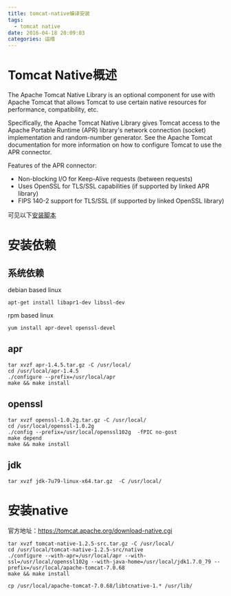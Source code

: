 ```yaml
---
title: tomcat-native编译安装
tags:
  - tomcat native
date: 2016-04-18 20:09:03
categories: 运维
---
```


# Tomcat Native概述
The Apache Tomcat Native Library is an optional component for use with Apache Tomcat that allows Tomcat to use certain native resources for performance, compatibility, etc.

Specifically, the Apache Tomcat Native Library gives Tomcat access to the Apache Portable Runtime (APR) library's network connection (socket) implementation and random-number generator. See the Apache Tomcat documentation for more information on how to configure Tomcat to use the APR connector.

Features of the APR connector:
- Non-blocking I/O for Keep-Alive requests (between requests)
- Uses OpenSSL for TLS/SSL capabilities (if supported by linked APR library)
- FIPS 140-2 support for TLS/SSL (if supported by linked OpenSSL library)

可见以下[安装脚本](https://raw.githubusercontent.com/JeffXue/common_scripts/master/install_tomcat_native1.2.5.sh)

# 安装依赖

## 系统依赖
debian based linux
```
apt-get install libapr1-dev libssl-dev
```

rpm based linux
```
yum install apr-devel openssl-devel
```

## apr
```
tar xvzf apr-1.4.5.tar.gz -C /usr/local/
cd /usr/local/apr-1.4.5
./configure --prefix=/usr/local/apr
make && make install
```


## openssl
```
tar xvzf openssl-1.0.2g.tar.gz -C /usr/local/
cd /usr/local/openssl-1.0.2g
./config --prefix=/usr/local/openssl102g  -fPIC no-gost
make depend
make && make install
```


## jdk
```
tar xvzf jdk-7u79-linux-x64.tar.gz  -C /usr/local/
```


# 安装native
官方地址：https://tomcat.apache.org/download-native.cgi
```
tar xvzf tomcat-native-1.2.5-src.tar.gz -C /usr/local/
cd /usr/local/tomcat-native-1.2.5-src/native
./configure --with-apr=/usr/local/apr --with-ssl=/usr/local/openssl102g --with-java-home=/usr/local/jdk1.7.0_79 --prefix=/usr/local/apache-tomcat-7.0.68
make && make install

cp /usr/local/apache-tomcat-7.0.68/libtcnative-1.* /usr/lib/
```


